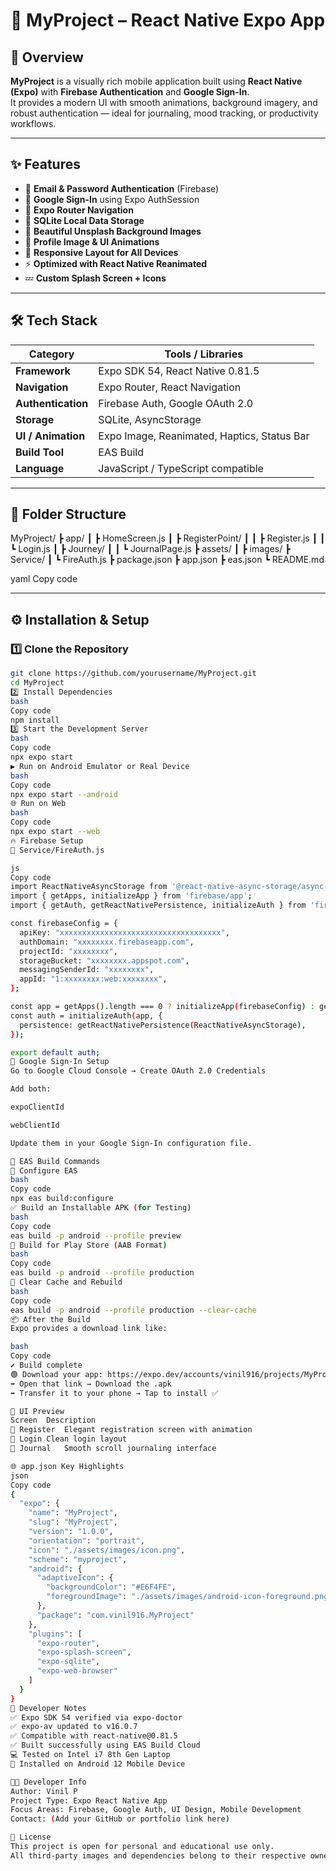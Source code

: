 # 🌸 MyProject – React Native Expo App

## 📱 Overview
**MyProject** is a visually rich mobile application built using **React Native (Expo)** with **Firebase Authentication** and **Google Sign-In**.  
It provides a modern UI with smooth animations, background imagery, and robust authentication — ideal for journaling, mood tracking, or productivity workflows.

---

## ✨ Features
- 🔐 **Email & Password Authentication** (Firebase)
- 🔑 **Google Sign-In** using Expo AuthSession
- 🧭 **Expo Router Navigation**
- 💾 **SQLite Local Data Storage**
- 🌄 **Beautiful Unsplash Background Images**
- 📸 **Profile Image & UI Animations**
- 🎨 **Responsive Layout for All Devices**
- ⚡ **Optimized with React Native Reanimated**
- 💤 **Custom Splash Screen + Icons**

---

## 🛠️ Tech Stack

| Category | Tools / Libraries |
|-----------|------------------|
| **Framework** | Expo SDK 54, React Native 0.81.5 |
| **Navigation** | Expo Router, React Navigation |
| **Authentication** | Firebase Auth, Google OAuth 2.0 |
| **Storage** | SQLite, AsyncStorage |
| **UI / Animation** | Expo Image, Reanimated, Haptics, Status Bar |
| **Build Tool** | EAS Build |
| **Language** | JavaScript / TypeScript compatible |

---

## 🧩 Folder Structure
MyProject/
┣ app/
┃ ┣ HomeScreen.js
┃ ┣ RegisterPoint/
┃ ┃ ┣ Register.js
┃ ┃ ┗ Login.js
┃ ┣ Journey/
┃ ┃ ┗ JournalPage.js
┣ assets/
┃ ┣ images/
┣ Service/
┃ ┗ FireAuth.js
┣ package.json
┣ app.json
┣ eas.json
┗ README.md

yaml
Copy code

---

## ⚙️ Installation & Setup

### 1️⃣ Clone the Repository
```bash
git clone https://github.com/yourusername/MyProject.git
cd MyProject
2️⃣ Install Dependencies
bash
Copy code
npm install
3️⃣ Start the Development Server
bash
Copy code
npx expo start
▶ Run on Android Emulator or Real Device
bash
Copy code
npx expo start --android
🌐 Run on Web
bash
Copy code
npx expo start --web
🔥 Firebase Setup
📁 Service/FireAuth.js

js
Copy code
import ReactNativeAsyncStorage from '@react-native-async-storage/async-storage';
import { getApps, initializeApp } from 'firebase/app';
import { getAuth, getReactNativePersistence, initializeAuth } from 'firebase/auth';

const firebaseConfig = {
  apiKey: "xxxxxxxxxxxxxxxxxxxxxxxxxxxxxxxxxxxx",
  authDomain: "xxxxxxxx.firebaseapp.com",
  projectId: "xxxxxxxx",
  storageBucket: "xxxxxxxx.appspot.com",
  messagingSenderId: "xxxxxxxx",
  appId: "1:xxxxxxxx:web:xxxxxxxx",
};

const app = getApps().length === 0 ? initializeApp(firebaseConfig) : getApps()[0];
const auth = initializeAuth(app, {
  persistence: getReactNativePersistence(ReactNativeAsyncStorage),
});

export default auth;
🔑 Google Sign-In Setup
Go to Google Cloud Console → Create OAuth 2.0 Credentials

Add both:

expoClientId

webClientId

Update them in your Google Sign-In configuration file.

🧱 EAS Build Commands
🧩 Configure EAS
bash
Copy code
npx eas build:configure
✅ Build an Installable APK (for Testing)
bash
Copy code
eas build -p android --profile preview
🚀 Build for Play Store (AAB Format)
bash
Copy code
eas build -p android --profile production
🧹 Clear Cache and Rebuild
bash
Copy code
eas build -p android --profile production --clear-cache
📦 After the Build
Expo provides a download link like:

bash
Copy code
✔ Build complete
🟢 Download your app: https://expo.dev/accounts/vinil916/projects/MyProject/builds/xxxxxx
➡️ Open that link → Download the .apk
➡️ Transfer it to your phone → Tap to install ✅

🌄 UI Preview
Screen	Description
🪷 Register	Elegant registration screen with animation
🔑 Login	Clean login layout
📔 Journal	Smooth scroll journaling interface

🌐 app.json Key Highlights
json
Copy code
{
  "expo": {
    "name": "MyProject",
    "slug": "MyProject",
    "version": "1.0.0",
    "orientation": "portrait",
    "icon": "./assets/images/icon.png",
    "scheme": "myproject",
    "android": {
      "adaptiveIcon": {
        "backgroundColor": "#E6F4FE",
        "foregroundImage": "./assets/images/android-icon-foreground.png"
      },
      "package": "com.vinil916.MyProject"
    },
    "plugins": [
      "expo-router",
      "expo-splash-screen",
      "expo-sqlite",
      "expo-web-browser"
    ]
  }
}
🧠 Developer Notes
✅ Expo SDK 54 verified via expo-doctor
✅ expo-av updated to v16.0.7
✅ Compatible with react-native@0.81.5
✅ Built successfully using EAS Build Cloud
💻 Tested on Intel i7 8th Gen Laptop
📱 Installed on Android 12 Mobile Device

👨‍💻 Developer Info
Author: Vinil P
Project Type: Expo React Native App
Focus Areas: Firebase, Google Auth, UI Design, Mobile Development
Contact: (Add your GitHub or portfolio link here)

🏁 License
This project is open for personal and educational use only.
All third-party images and dependencies belong to their respective owners
